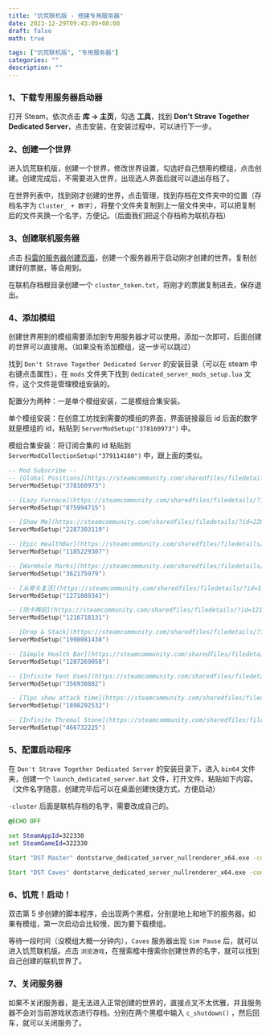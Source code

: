 ```yaml
---
title: "饥荒联机版 - 搭建专用服务器"
date: 2023-12-29T09:43:05+08:00
draft: false
math: true

tags: ["饥荒联机版", "专用服务器"]
categories: ""
description: ""
---
```


### 1、下载专用服务器启动器

打开 Steam，依次点击 **库 -> 主页**，勾选 **工具**，找到 **Don't Strave Together Dedicated Server**，点击安装，在安装过程中，可以进行下一步。

### 2、创建一个世界

进入饥荒联机版，创建一个世界，修改世界设置，勾选好自己想用的模组，点击创建。创建完成后，不需要进入世界，出现选人界面后就可以退出存档了。

在世界列表中，找到刚才创建的世界，点击管理，找到存档在文件夹中的位置（存档名字为 `Cluster_ + 数字`），将整个文件夹复制到上一层文件夹中，可以把复制后的文件夹换一个名字，方便记。（后面我们把这个存档称为联机存档）

### 3、创建联机服务器

点击 [科雷的服务器创建页面](https://accounts.klei.com/account/game/servers?game=DontStarveTogether)，创建一个服务器用于启动刚才创建的世界。复制创建好的票据，等会用到。

在联机存档根目录创建一个 `cluster_token.txt`，将刚才的票据复制进去，保存退出。

### 4、添加模组

创建世界用到的模组需要添加到专用服务器才可以使用，添加一次即可，后面创建的世界可以直接用。（如果没有添加模组，这一步可以跳过）

找到 `Don't Strave Together Dedicated Server` 的安装目录（可以在 steam 中右键点击属性），在 `mods` 文件夹下找到 `dedicated_server_mods_setup.lua` 文件，这个文件是管理模组安装的。

配置分为两种：一是单个模组安装，二是模组合集安装。

单个模组安装：在创意工坊找到需要的模组的界面，界面链接最后 id 后面的数字就是模组的 id，粘贴到 `ServerModSetup("378160973")` 中。

模组合集安装：将订阅合集的 id 粘贴到 `ServerModCollectionSetup("379114180")` 中，跟上面的类似。

```lua
-- Mod Subscribe --
-- [Global Positions](https://steamcommunity.com/sharedfiles/filedetails/?id=378160973)
ServerModSetup("378160973")

-- [Lazy Furnace](https://steamcommunity.com/sharedfiles/filedetails/?id=875994715)
ServerModSetup("875994715")

-- [Show Me](https://steamcommunity.com/sharedfiles/filedetails/?id=2287303119)
ServerModSetup("2287303119")

-- [Epic HealthBar](https://steamcommunity.com/sharedfiles/filedetails/?id=1185229307)
ServerModSetup("1185229307")

-- [Warmhole Marks](https://steamcommunity.com/sharedfiles/filedetails/?id=362175979)
ServerModSetup("362175979")

-- [从骨头复活](https://steamcommunity.com/sharedfiles/filedetails/?id=1271089343)
ServerModSetup("1271089343")

-- [防卡两招](https://steamcommunity.com/sharedfiles/filedetails/?id=1216718131)
ServerModSetup("1216718131")

-- [Drop & Stack](https://steamcommunity.com/sharedfiles/filedetails/?id=1998081438)
ServerModSetup("1998081438")

-- [Simple Health Bar](https://steamcommunity.com/sharedfiles/filedetails/?id=1207269058)
ServerModSetup("1207269058")

-- [Infinite Tent Uses](https://steamcommunity.com/sharedfiles/filedetails/?id=356930882)
ServerModSetup("356930882")

-- [Tips show attack time](https://steamcommunity.com/sharedfiles/filedetails/?id=1898292532)
ServerModSetup("1898292532")

-- [Infinite Thremal Stone](https://steamcommunity.com/sharedfiles/filedetails/?id=466732225)
ServerModSetup("466732225")
```

### 5、配置启动程序

在 `Don't Strave Together Dedicated Server` 的安装目录下，进入 `bin64` 文件夹，创建一个 `launch_dedicated_server.bat` 文件，打开文件，粘贴如下内容。（文件名字随意，创建完毕后可以在桌面创建快捷方式，方便启动）

`-cluster` 后面是联机存档的名字，需要改成自己的。

```bat
@ECHO OFF

set SteamAppId=322330
set SteamGameId=322330

Start "DST Master" dontstarve_dedicated_server_nullrenderer_x64.exe -console -cluster 联机存档名字 -shard Master

Start "DST Caves" dontstarve_dedicated_server_nullrenderer_x64.exe -console -cluster 联机存档名字 -shard Caves
```

### 6、饥荒！启动！

双击第 5 步创建的脚本程序，会出现两个黑框，分别是地上和地下的服务器。如果有模组，第一次启动会比较慢，因为要下载模组。

等待一段时间（没模组大概一分钟内），`Caves` 服务器出现 `Sim Pause` 后，就可以进入饥荒联机版。点击 `浏览游戏`，在搜索框中搜索你创建世界的名字，就可以找到自己创建的联机世界了。

### 7、关闭服务器

如果不关闭服务器，是无法进入正常创建的世界的，直接点叉不太优雅，并且服务器不会对当前游戏状态进行存档。分别在两个黑框中输入 `c_shutdown()` ，然后回车，就可以关闭服务了。